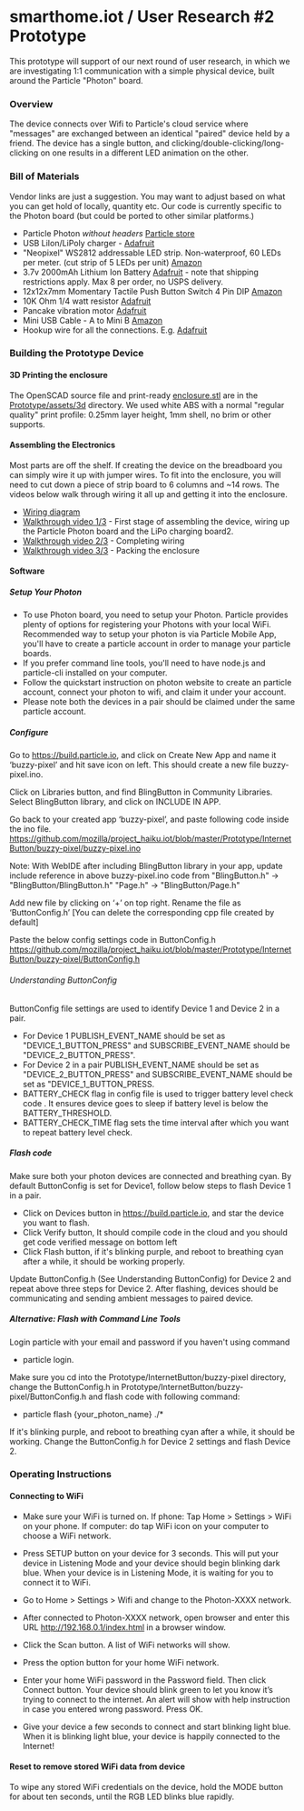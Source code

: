 # smarthome.iot / User Research #2 Prototype

This prototype will support of our next round of user research, in which we are investigating 1:1 communication with a simple physical device, built around the Particle "Photon" board.

### Overview

The device connects over Wifi to Particle's cloud service where "messages" are exchanged between an identical "paired" device held by a friend. The device has a single button, and clicking/double-clicking/long-clicking on one results in a different LED animation on the other.

### Bill of Materials

Vendor links are just a suggestion. You may want to adjust based on what you can get hold of locally, quantity etc. Our code is currently specific to the Photon board (but could be ported to other similar platforms.)

* Particle Photon *without headers* [Particle store](https://store.particle.io/)
* USB LiIon/LiPoly charger - [Adafruit](https://www.adafruit.com/products/259)
* "Neopixel" WS2812 addressable LED strip. Non-waterproof, 60 LEDs per meter. (cut strip of 5 LEDs per unit) [Amazon](http://www.amazon.com/Mokungit-Programmable-Individually-Addressable-Non-waterproof/dp/B01D1EDDR8)
* 3.7v 2000mAh Lithium Ion Battery [Adafruit](https://www.adafruit.com/products/2011) - note that shipping restrictions apply. Max 8 per order, no USPS delivery.
* 12x12x7mm Momentary Tactile Push Button Switch 4 Pin DIP [Amazon](http://www.amazon.com/uxcell%C2%AE-12x12x7mm-Momentary-Button-Switch/dp/B009ERT2NQ)
* 10K Ohm 1/4 watt resistor [Adafruit](https://www.adafruit.com/products/2784)
* Pancake vibration motor [Adafruit](https://www.adafruit.com/products/1201)
* Mini USB Cable - A to Mini B [Amazon](http://www.amazon.com/StarTech-com-Mini-USB-Cable-USB2HABM6RA/dp/B004NO0L4O)
* Hookup wire for all the connections. E.g. [Adafruit](https://www.adafruit.com/products/1311)

### Building the Prototype Device

#### 3D Printing the enclosure

The OpenSCAD source file and print-ready [enclosure.stl](assets/3d/enclosure.stl) are in the [Prototype/assets/3d](assets/3d) directory. We used white ABS with a normal "regular quality" print profile: 0.25mm layer height, 1mm shell, no brim or other supports.

#### Assembling the Electronics

Most parts are off the shelf. If creating the device on the breadboard you can simply wire it up with jumper wires. To fit into the enclosure, you will need to cut down a piece of strip board to 6 columns and ~14 rows. The videos below walk through wiring it all up and getting it into the enclosure.

* [Wiring diagram](assets/BlinkyButton_bb.png)
* [Walkthrough video 1/3](https://www.youtube.com/watch?v=C2MHg81-BwQ) - First stage of assembling the device, wiring up the Particle Photon board and the LiPo charging board2.
* [Walkthrough video 2/3](https://youtu.be/lktK18RHnlE) - Completing wiring
* [Walkthrough video 3/3](https://youtu.be/VAnI2gIuZO8) - Packing the enclosure


#### Software

##### Setup Your Photon

* To use Photon board, you need to setup your Photon. Particle provides plenty of options for registering your Photons with your local WiFi.  Recommended way to setup your photon is via Particle Mobile App, you'll have to create a particle account in order to manage your particle boards.
* If you prefer command line tools, you'll need to have node.js and particle-cli installed on your computer.
* Follow the quickstart instruction on photon website to create an particle account, connect your photon to wifi, and claim it under your account.
* Please note both the devices in a pair should be claimed under the same particle account.


##### Configure

Go to https://build.particle.io, and click on Create New App and name it ‘buzzy-pixel’ and hit save icon on left. This should create a new file buzzy-pixel.ino.

Click on Libraries button, and find BlingButton in Community Libraries. Select BlingButton library, and click on INCLUDE IN APP.

Go back to your created app ‘buzzy-pixel’, and paste following code inside the ino file.
https://github.com/mozilla/project_haiku.iot/blob/master/Prototype/InternetButton/buzzy-pixel/buzzy-pixel.ino

Note: With WebIDE after including BlingButton library in your app, update include reference in above buzzy-pixel.ino code from
"BlingButton.h" -> "BlingButton/BlingButton.h"
"Page.h" -> "BlingButton/Page.h"

Add new file by clicking on ‘+’ on top right. Rename the file as ‘ButtonConfig.h’ [You can delete the corresponding cpp file created by default]

Paste the below config settings code in ButtonConfig.h
https://github.com/mozilla/project_haiku.iot/blob/master/Prototype/InternetButton/buzzy-pixel/ButtonConfig.h


###### Understanding ButtonConfig

ButtonConfig file settings are used to identify Device 1 and Device 2 in a pair.
* For Device 1  PUBLISH_EVENT_NAME  should be set as "DEVICE_1_BUTTON_PRESS" and SUBSCRIBE_EVENT_NAME should be "DEVICE_2_BUTTON_PRESS".
* For Device 2 in a pair PUBLISH_EVENT_NAME  should be set as "DEVICE_2_BUTTON_PRESS" and SUBSCRIBE_EVENT_NAME should be set as "DEVICE_1_BUTTON_PRESS.
* BATTERY_CHECK flag in config file is used to trigger battery level check code . It ensures device goes to sleep if battery level is below the BATTERY_THRESHOLD.
* BATTERY_CHECK_TIME flag sets the time interval after which you want to repeat battery level check.



##### Flash code

Make sure both your photon devices are connected and breathing cyan.  By default ButtonConfig is set for Device1, follow below steps to flash Device 1 in a pair.

* Click on Devices button in https://build.particle.io, and star the device you want to flash.
* Click Verify button, It should compile code in the cloud and you should get code verified message on bottom left
* Click Flash button, if it's blinking purple, and reboot to breathing cyan after a while, it should be working properly.

Update ButtonConfig.h (See Understanding ButtonConfig) for Device 2 and repeat above three steps for Device 2. After flashing, devices should be communicating and sending ambient messages to paired device.


##### Alternative: Flash with Command Line Tools

Login particle with your email and password if you haven't using command

* particle login.

Make sure you cd into the Prototype/InternetButton/buzzy-pixel directory, change the ButtonConfig.h in Prototype/InternetButton/buzzy-pixel/ButtonConfig.h and flash code with following command:

* particle flash {your_photon_name} ./*

If it's blinking purple, and reboot to breathing cyan after a while, it should be working. Change the ButtonConfig.h for Device 2 settings and flash Device 2.



### Operating Instructions

#### Connecting to WiFi

* Make sure your WiFi is turned on. If phone: Tap Home > Settings > WiFi on your phone. If computer: do tap WiFi icon on your computer to choose a WiFi network.

* Press SETUP button on your device for 3 seconds. This will put your device in Listening Mode and your device should begin blinking dark blue. When your device is in Listening Mode, it is waiting for you to connect it to WiFi.

* Go to Home > Settings > Wifi and change to the Photon-XXXX network.

* After connected to Photon-XXXX network, open browser and enter this URL http://192.168.0.1/index.html in a browser window.

* Click the Scan button. A list of WiFi networks will show.

* Press the option button for your home WiFi network.

* Enter your home WiFi password in the Password field. Then click Connect button. Your device should blink green to let you know it’s trying to connect to the internet. An alert will show with help instruction in case you entered wrong password. Press OK.

* Give your device a few seconds to connect and start blinking light blue. When it is blinking light blue, your device is happily connected to the Internet!

#### Reset to remove stored WiFi data from device
To wipe any stored WiFi credentials on the device, hold the MODE button for about ten seconds, until the RGB LED blinks blue rapidly.
